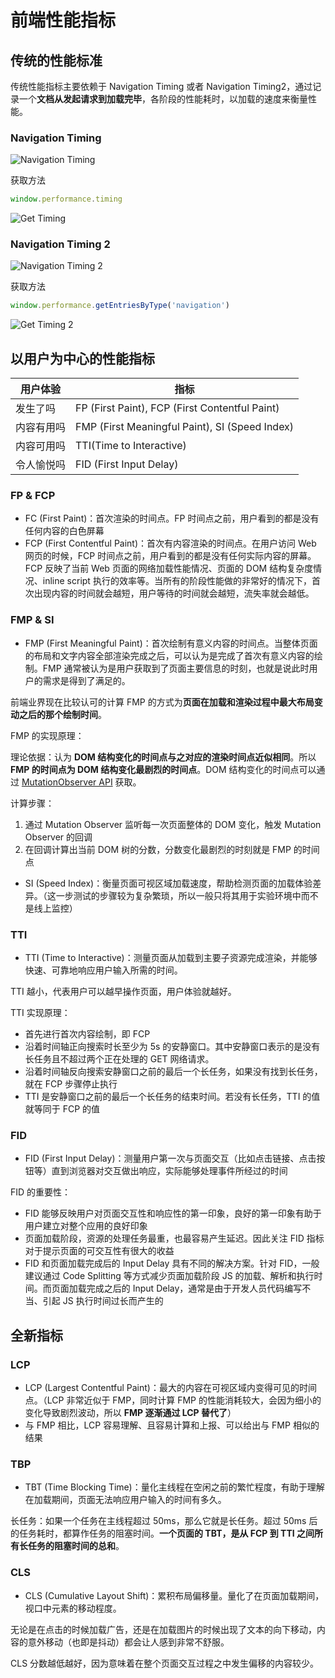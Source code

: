 # 前端性能指标

## 传统的性能标准

传统性能指标主要依赖于 Navigation Timing 或者 Navigation Timing2，通过记录一个**文档从发起请求到加载完毕**，各阶段的性能耗时，以加载的速度来衡量性能。

### Navigation Timing

![Navigation Timing](./images/navigation-timing.png)

获取方法

```js
window.performance.timing
```

![Get Timing](./images/get-timing.png)

### Navigation Timing 2

![Navigation Timing 2](./images/navigation-timing-2.png)

获取方法

```js
window.performance.getEntriesByType('navigation')
```

![Get Timing 2](./images/get-timing-2.png)

## 以用户为中心的性能指标

| 用户体验   | 指标                                           |
| ---------- | ---------------------------------------------- |
| 发生了吗   | FP (First Paint), FCP (First Contentful Paint) |
| 内容有用吗 | FMP (First Meaningful Paint), SI (Speed Index) |
| 内容可用吗 | TTI(Time to Interactive)                       |
| 令人愉悦吗 | FID (First Input Delay)                        |

### FP & FCP

- FC (First Paint)：首次渲染的时间点。FP 时间点之前，用户看到的都是没有任何内容的白色屏幕
- FCP (First Contentful Paint)：首次有内容渲染的时间点。在用户访问 Web 网页的时候，FCP 时间点之前，用户看到的都是没有任何实际内容的屏幕。FCP 反映了当前 Web 页面的网络加载性能情况、页面的 DOM 结构复杂度情况、inline script 执行的效率等。当所有的阶段性能做的非常好的情况下，首次出现内容的时间就会越短，用户等待的时间就会越短，流失率就会越低。

### FMP & SI

- FMP (First Meaningful Paint)：首次绘制有意义内容的时间点。当整体页面的布局和文字内容全部渲染完成之后，可以认为是完成了首次有意义内容的绘制。FMP 通常被认为是用户获取到了页面主要信息的时刻，也就是说此时用户的需求是得到了满足的。

前端业界现在比较认可的计算 FMP 的方式为**页面在加载和渲染过程中最大布局变动之后的那个绘制时间**。

FMP 的实现原理：

理论依据：认为 **DOM 结构变化的时间点与之对应的渲染时间点近似相同**。所以 **FMP 的时间点为 DOM 结构变化最剧烈的时间点**。DOM 结构变化的时间点可以通过 [MutationObserver API](https://developer.mozilla.org/zh-CN/docs/Web/API/MutationObserver) 获取。

计算步骤：

1. 通过 Mutation Observer 监听每一次页面整体的 DOM 变化，触发 Mutation Observer 的回调
2. 在回调计算出当前 DOM 树的分数，分数变化最剧烈的时刻就是 FMP 的时间点

- SI (Speed Index)：衡量页面可视区域加载速度，帮助检测页面的加载体验差异。（这一步测试的步骤较为复杂繁琐，所以一般只将其用于实验环境中而不是线上监控）

### TTI

- TTI (Time to Interactive)：测量页面从加载到主要子资源完成渲染，并能够快速、可靠地响应用户输入所需的时间。

TTI 越小，代表用户可以越早操作页面，用户体验就越好。

TTI 实现原理：

- 首先进行首次内容绘制，即 FCP
- 沿着时间轴正向搜索时长至少为 5s 的安静窗口。其中安静窗口表示的是没有长任务且不超过两个正在处理的 GET 网络请求。
- 沿着时间轴反向搜索安静窗口之前的最后一个长任务，如果没有找到长任务，就在 FCP 步骤停止执行
- TTI 是安静窗口之前的最后一个长任务的结束时间。若没有长任务，TTI 的值就等同于 FCP 的值

### FID

- FID (First Input Delay)：测量用户第一次与页面交互（比如点击链接、点击按钮等）直到浏览器对交互做出响应，实际能够处理事件所经过的时间

FID 的重要性：

- FID 能够反映用户对页面交互性和响应性的第一印象，良好的第一印象有助于用户建立对整个应用的良好印象
- 页面加载阶段，资源的处理任务最重，也最容易产生延迟。因此关注 FID 指标对于提示页面的可交互性有很大的收益
- FID 和页面加载完成后的 Input Delay 具有不同的解决方案。针对 FID，一般建议通过 Code Splitting 等方式减少页面加载阶段 JS 的加载、解析和执行时间。而页面加载完成之后的 Input Delay，通常是由于开发人员代码编写不当、引起 JS 执行时间过长而产生的

## 全新指标

### LCP

- LCP (Largest Contentful Paint)：最大的内容在可视区域内变得可见的时间点。（LCP 非常近似于 FMP，同时计算 FMP 的性能消耗较大，会因为细小的变化导致剧烈波动，所以 **FMP 逐渐通过 LCP 替代了**）
- 与 FMP 相比，LCP 容易理解、且容易计算和上报、可以给出与 FMP 相似的结果

### TBP

- TBT (Time Blocking Time)：量化主线程在空闲之前的繁忙程度，有助于理解在加载期间，页面无法响应用户输入的时间有多久。

长任务：如果一个任务在主线程超过 50ms，那么它就是长任务。超过 50ms 后的任务耗时，都算作任务的阻塞时间。**一个页面的 TBT，是从 FCP 到 TTI 之间所有长任务的阻塞时间的总和**。

### CLS

- CLS (Cumulative Layout Shift)：累积布局偏移量。量化了在页面加载期间，视口中元素的移动程度。

无论是在点击的时候加载广告，还是在加载图片的时候出现了文本的向下移动，内容的意外移动（也即是抖动）都会让人感到非常不舒服。

CLS 分数越低越好，因为意味着在整个页面交互过程之中发生偏移的内容较少。

